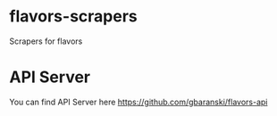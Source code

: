 # flavors-scrapers
Scrapers for flavors

# API Server
You can find API Server here https://github.com/gbaranski/flavors-api
